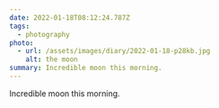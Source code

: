 ```yaml
---
date: 2022-01-18T08:12:24.787Z
tags:
  - photography
photo:
  - url: /assets/images/diary/2022-01-18-p28kb.jpg
    alt: the moon
summary: Incredible moon this morning.
---
```

Incredible moon this morning. 
